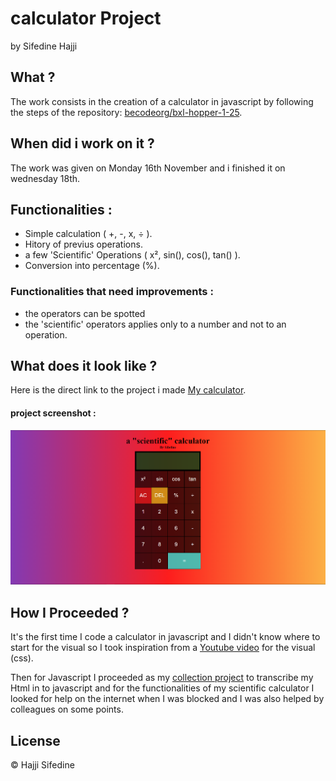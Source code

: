 # calculator Project
by Sifedine Hajji

## What ? 

The work consists in the creation of a calculator in javascript by following the steps of the repository: [becodeorg/bxl-hopper-1-25](https://github.com/becodeorg/bxl-hopper-1-25/tree/master/The%20Hill/projects/1.calculator).

## When did i work on it ?

The work was given on Monday 16th November and i finished it on wednesday 18th.

## **Functionalities :**

* Simple calculation ( +, -, x, ÷ ).
* Hitory of previus operations.
* a few 'Scientific' Operations ( x², sin(), cos(), tan() ).
* Conversion into percentage (%).

### **Functionalities that need improvements :**

* the operators can be spotted
* the 'scientific' operators applies only to a number and not to an operation.

## What does it look like ?

Here is the direct link to the project i made [My calculator](https://sifedine-hajji.github.io/calculator/).

#### project screenshot :

<img src="Pics/Screenshot.PNG" alt="drawing" width="700"/>


## How I Proceeded ?

It's the first time I code a calculator in javascript and I didn't know where to start for the visual so I took inspiration from a [Youtube video](https://www.youtube.com/watch?v=JDiurjhpOXA&t=462s) for the visual (css).

Then for Javascript I proceeded as my [collection project](https://github.com/Sifedine-Hajji/Collection) to transcribe my Html in to javascript and for the functionalities of my scientific calculator I looked for help on the internet when I was blocked and I was also helped by colleagues on some points.

## License

© Hajji Sifedine
